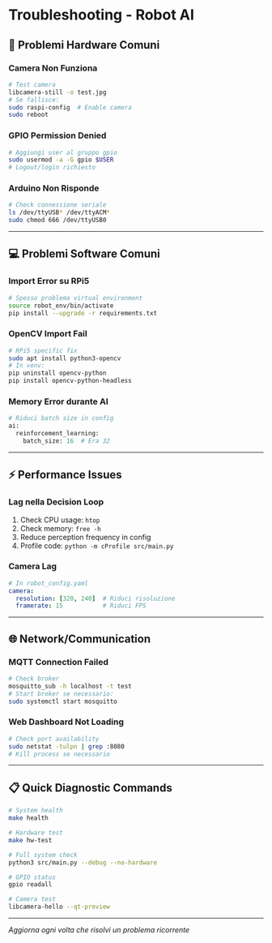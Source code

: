 # Troubleshooting - Robot AI

## 🔧 Problemi Hardware Comuni

### **Camera Non Funziona**
```bash
# Test camera
libcamera-still -o test.jpg
# Se fallisce:
sudo raspi-config  # Enable camera
sudo reboot
```

### **GPIO Permission Denied**
```bash
# Aggiungi user al gruppo gpio
sudo usermod -a -G gpio $USER
# Logout/login richiesto
```

### **Arduino Non Risponde**
```bash
# Check connessione seriale
ls /dev/ttyUSB* /dev/ttyACM*
sudo chmod 666 /dev/ttyUSB0
```

---

## 💻 Problemi Software Comuni

### **Import Error su RPi5**
```bash
# Spesso problema virtual environment
source robot_env/bin/activate
pip install --upgrade -r requirements.txt
```

### **OpenCV Import Fail**
```bash
# RPi5 specific fix
sudo apt install python3-opencv
# In venv:
pip uninstall opencv-python
pip install opencv-python-headless
```

### **Memory Error durante AI**
```python
# Riduci batch size in config
ai:
  reinforcement_learning:
    batch_size: 16  # Era 32
```

---

## ⚡ Performance Issues

### **Lag nella Decision Loop**
1. Check CPU usage: `htop`
2. Check memory: `free -h`  
3. Reduce perception frequency in config
4. Profile code: `python -m cProfile src/main.py`

### **Camera Lag**
```yaml
# In robot_config.yaml
camera:
  resolution: [320, 240]  # Riduci risoluzione
  framerate: 15           # Riduci FPS
```

---

## 🌐 Network/Communication

### **MQTT Connection Failed**
```bash
# Check broker
mosquitto_sub -h localhost -t test
# Start broker se necessario:
sudo systemctl start mosquitto
```

### **Web Dashboard Not Loading**
```bash
# Check port availability
sudo netstat -tulpn | grep :8080
# Kill process se necessario
```

---

## 📋 Quick Diagnostic Commands

```bash
# System health
make health

# Hardware test  
make hw-test

# Full system check
python3 src/main.py --debug --no-hardware

# GPIO status
gpio readall

# Camera test
libcamera-hello --qt-preview
```

---

*Aggiorna ogni volta che risolvi un problema ricorrente*